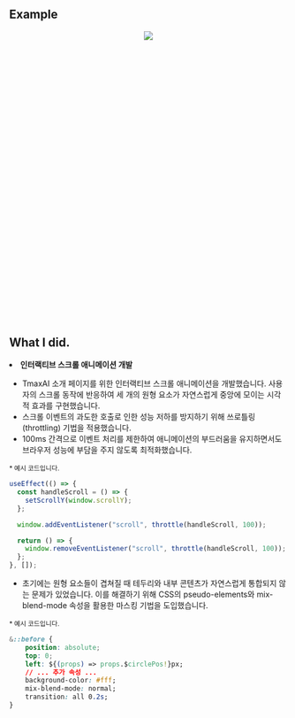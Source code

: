 <h2>Example</h2>

<div style="display: flex; justify-content: center; height: 500px">
<img src="https://velog.velcdn.com/images/flip_404/post/114db737-2bd4-4abb-b250-9f7baaf6817b/image.gif" style=" object-fit:contain;">
</div>

<h2 style="margin-top: 50px;">What I did.</h2>
<li><strong>인터랙티브 스크롤 애니메이션 개발</strong></li>

- TmaxAI 소개 페이지를 위한 인터랙티브 스크롤 애니메이션을 개발했습니다. 사용자의 스크롤 동작에 반응하여 세 개의 원형 요소가 자연스럽게 중앙에 모이는 시각적 효과를 구현했습니다.
- 스크롤 이벤트의 과도한 호출로 인한 성능 저하를 방지하기 위해 쓰로틀링(throttling) 기법을 적용했습니다.
- 100ms 간격으로 이벤트 처리를 제한하여 애니메이션의 부드러움을 유지하면서도 브라우저 성능에 부담을 주지 않도록 최적화했습니다.

<small>\* 예시 코드입니다.</small>

```javascript
useEffect(() => {
  const handleScroll = () => {
    setScrollY(window.scrollY);
  };

  window.addEventListener("scroll", throttle(handleScroll, 100));

  return () => {
    window.removeEventListener("scroll", throttle(handleScroll, 100));
  };
}, []);
```

- 초기에는 원형 요소들이 겹쳐질 때 테두리와 내부 콘텐츠가 자연스럽게 통합되지 않는 문제가 있었습니다. 이를 해결하기 위해 CSS의 pseudo-elements와 mix-blend-mode 속성을 활용한 마스킹 기법을 도입했습니다.

<small>\* 예시 코드입니다.</small>

```css
&::before {
    position: absolute;
    top: 0;
    left: ${(props) => props.$circlePos!}px;
    // ... 추가 속성 ...
    background-color: #fff;
    mix-blend-mode: normal;
    transition: all 0.2s;
}

```
